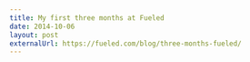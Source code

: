 ```yaml
---
title: My first three months at Fueled
date: 2014-10-06
layout: post
externalUrl: https://fueled.com/blog/three-months-fueled/
---
```

